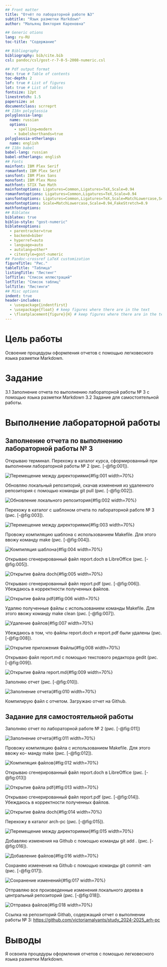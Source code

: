 ```yaml
---
## Front matter
title: "Отчёт по лабораторной работе №3"
subtitle: "Язык разметки Markdown"
author: "Мальянц Виктория Кареновна"

## Generic otions
lang: ru-RU
toc-title: "Содержание"

## Bibliography
bibliography: bib/cite.bib
csl: pandoc/csl/gost-r-7-0-5-2008-numeric.csl

## Pdf output format
toc: true # Table of contents
toc-depth: 2
lof: true # List of figures
lot: true # List of tables
fontsize: 12pt
linestretch: 1.5
papersize: a4
documentclass: scrreprt
## I18n polyglossia
polyglossia-lang:
  name: russian
  options:
	- spelling=modern
	- babelshorthands=true
polyglossia-otherlangs:
  name: english
## I18n babel
babel-lang: russian
babel-otherlangs: english
## Fonts
mainfont: IBM Plex Serif
romanfont: IBM Plex Serif
sansfont: IBM Plex Sans
monofont: IBM Plex Mono
mathfont: STIX Two Math
mainfontoptions: Ligatures=Common,Ligatures=TeX,Scale=0.94
romanfontoptions: Ligatures=Common,Ligatures=TeX,Scale=0.94
sansfontoptions: Ligatures=Common,Ligatures=TeX,Scale=MatchLowercase,Scale=0.94
monofontoptions: Scale=MatchLowercase,Scale=0.94,FakeStretch=0.9
mathfontoptions:
## Biblatex
biblatex: true
biblio-style: "gost-numeric"
biblatexoptions:
  - parentracker=true
  - backend=biber
  - hyperref=auto
  - language=auto
  - autolang=other*
  - citestyle=gost-numeric
## Pandoc-crossref LaTeX customization
figureTitle: "Рис."
tableTitle: "Таблица"
listingTitle: "Листинг"
lofTitle: "Список иллюстраций"
lotTitle: "Список таблиц"
lolTitle: "Листинги"
## Misc options
indent: true
header-includes:
  - \usepackage{indentfirst}
  - \usepackage{float} # keep figures where there are in the text
  - \floatplacement{figure}{H} # keep figures where there are in the text
---
```


# Цель работы

Освоение процедуры оформления отчетов с помощью легковесного языка разметки Markdown.

# Задание

3.1 Заполнение отчета по выполнению лабораторной работы № 3 с помощью языка разметки Markdown
3.2 Задание для самостоятельной работы.

# Выполнение лабораторной работы
## Заполнение отчета по выполнению лабораторной работы № 3
Открываю терминал. Перехожу в каталог курса, сформированный при выполнении лабораторной работы № 2 (рис. [-@fig:001]).

![Перемещение между директориями](image/1.png){#fig:001 width=70%}

Обновляю локальный репозиторий, скачав изменения из удаленного репозитория с помощью команды git pull (рис. [-@fig:002]).

![Обновление локального репозитория](image/2.png){#fig:002 width=70%}

Перехожу в каталог с шаблоном отчета по лабораторной работе № 3 (рис. [-@fig:003]).

![Перемещение между директориями](image/3.png){#fig:003 width=70%}

Провожу компиляцию шаблона с использованием Makefile. Для этого ввожу команду make (рис. [-@fig:004]).

![Компиляция шаблона](image/4.png){#fig:004 width=70%}

Открываю сгенерированный файл report.doch в LibreOffice (рис. [-@fig:005]).

![Открытие файла doch](image/5.png){#fig:005 width=70%}

Открываю сгенерированный файл report.pdf (рис. [-@fig:006]). Убеждаюсь в корректности полученных файлов.

![Открытие файла pdf](image/6.png){#fig:006 width=70%}

Удаляю полученные файлы с использованием команды Makefile. Для этого ввожу команду make clean (рис. [-@fig:007]).

![Удаление файлов](image/7.png){#fig:007 width=70%}

Убеждаюсь в том, что файлы report.doch и report.pdf были удалены (рис. [-@fig:008]).

![Открытие приложения Файлы](image/8.png){#fig:008 width=70%}

Открываю файл report.md с помощью текстового редактора gedit (рис. [-@fig:009]).

![Открытие файла report.md](image/9.png){#fig:009 width=70%}

Заполняю отчет (рис. [-@fig:010]).

![Заполнение отчета](image/18.png){#fig:010 width=70%}

Компилирую файл с отчетом. Загружаю отчет на Github.

## Задание для самостоятельной работы
Заполняю отчет по лабораторной работе № 2 (рис. [-@fig:011])

![Заполнение отчета](image/10.png){#fig:011 width=70%}

Провожу компиляцию файла с использованием Makefile. Для этого ввожу ко-
манду make (рис. [-@fig:012]).

![Компиляция файлов](image/11.png){#fig:012 width=70%}

Открываю сгенерированный файл report.doch в LibreOffice (рис. [-@fig:013]) 

![Открытие файла pdf](image/12.png){#fig:013 width=70%}

Открываю сгенерированный файл report.pdf (рис. [-@fig:014]). Убеждаюсь в корректности полученных файлов.

![Открытие файла doch](image/13.png){#fig:014 width=70%}

Перехожу в каталог arch-pc (рис. [-@fig:015]).

![Перемещение между директориями](image/14.png){#fig:015 width=70%}

Добавляю изменения на Github с помощью команды git add . (рис. [-@fig:016]).

![Добавление файлов](image/15.png){#fig:016 width=70%}

Сохраняю изменения на Github с помощью команды git commit -am (рис. [-@fig:017]).

![Сохранение изменений](image/16.png){#fig:017 width=70%}

Отправляю все произведенные изменения локального дерева в центральный репозиторий (рис. [-@fig:018]).

![Отправка файлов](image/17.png){#fig:018 width=70%}

Ссылка на репозиторий Githab, содержащий отчет о выполнении работы № 3: https://github.com/victoriamalyants/study_2024-2025_arh-pc

# Выводы

Я освоила процедуры оформления отчетов с помощью легковесного языка разметки Markdown.
